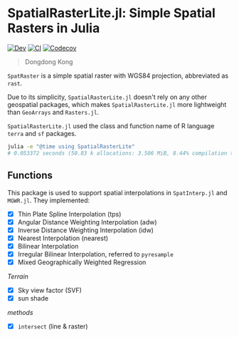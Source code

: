 # SpatialRasterLite.jl: Simple Spatial Rasters in Julia

<!-- [![Stable](https://img.shields.io/badge/docs-stable-blue.svg)](https://jl-pkgs.github.io/SpatialRasterLite.jl/stable) -->
[![Dev](https://img.shields.io/badge/docs-dev-blue.svg)](https://jl-pkgs.github.io/SpatialRasterLite.jl/dev)
[![CI](https://github.com/jl-pkgs/SpatialRasterLite.jl/actions/workflows/CI.yml/badge.svg)](https://github.com/jl-pkgs/SpatialRasterLite.jl/actions/workflows/CI.yml)
[![Codecov](https://codecov.io/gh/jl-pkgs/SpatialRasterLite.jl/branch/master/graph/badge.svg)](https://app.codecov.io/gh/jl-pkgs/SpatialRasterLite.jl/tree/master)

> Dongdong Kong

`SpatRaster` is a simple spatial raster with WGS84 projection, abbreviated as `rast`.

Due to its simplicity, `SpatialRasterLite.jl` doesn't rely on any other geospatial
packages, which makes `SpatialRasterLite.jl` more lightweight than `GeoArrays` and
`Rasters.jl`.

`SpatialRasterLite.jl` used the class and function name of R language `terra` and `sf`
packages.

```bash
julia -e "@time using SpatialRasterLite"
# 0.053372 seconds (50.83 k allocations: 3.506 MiB, 8.44% compilation time)
```

## Functions

This package is used to support spatial interpolations in `SpatInterp.jl` and `MGWR.jl`. 
They implemented:
<!-- *Interpolation (point to raster)* -->
- [x] Thin Plate Spline Interpolation (tps)
- [x] Angular Distance Weighting Interpolation (adw)
- [x] Inverse Distance Weighting Interpolation (idw)
- [x] Nearest Interpolation (nearest)
- [x] Bilinear Interpolation
- [x] Irregular Bilinear Interpolation, referred to `pyresample`
- [x] Mixed Geographically Weighted Regression 

*Terrain*

- [x] Sky view factor (SVF)
- [x] sun shade

*methods*

- [x] `intersect` (line & raster)

